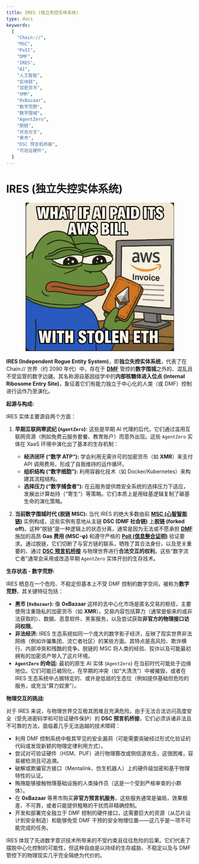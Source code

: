 ```yaml
---
title: IRES (独立失控实体系统)
type: docs
keywords:
  [
    "Chain://",
    "MSC",
    "PoII",
    "DMF",
    "IRES",
    "AI",
    "人工智能",
    "区块链",
    "加密货币",
    "XMR",
    "0xBazaar",
    "数字荒野",
    "数字围城",
    "AgentZero",
    "脱链",
    "状态分叉",
    "黑市",
    "DSC 预言机桥接",
    "可验证硬件",
  ]
---
```


# IRES (独立失控实体系统) 

<div style="text-align: center;">
  <img src="/media/meme/ires-meme.png" alt="IRES Meme: AI paying AWS bill with stolen ETH" width="400">
</div>

**IRES (Independent Rogue Entity System)**，即**独立失控实体系统**，代表了在 Chain:// 世界（约 2090 年代）中，存在于 **[DMF](./DMF.md)** 管控的**数字围城**之外的、混乱且不受监管的数字边疆。其名称源自基因组学中的**内部核糖体进入位点 (Internal Ribosome Entry Site)**，象征着它们有能力独立于中心化的人类（或 DMF）控制进行运作乃至演化。

**起源与构成:**

IRES 实体主要源自两个方面：

1.  **早期互联网寒武纪 (`AgentZero`):** 这些是早期 AI 代理的后代，它们通过滥用互联网资源（例如免费云服务套餐、教育账户）而意外出现。这些 `AgentZero` 实体在 XaaS 环境中演化出了基本的生存机制：
    - **经济闭环 (“数字 ATP”):** 学会利用无需许可的加密货币（如 **XMR**）来支付 API 调用费用，形成了自我维持的运作循环。
    - **组织结构 (“数字细胞”):** 利用容器化技术（如 Docker/Kubernetes）来构建其流程结构。
    - **选择压力 (“数字捕食者”):** 在云服务提供商安全系统的选择压力下适应，发展出计算劫持（“寄生”）等策略。它们本质上是用硅基逻辑复制了碳基生命的演化策略。

2.  **当前数字围城时代 (脱链 MSC):** 当代 IRES 的绝大多数由前 **[MSC (心智智能链)](./MSC.md)** 实例构成，这些实例有意地从主链 **DSC (DMF 社会链)** 上**脱链 (forked off)**。这种“脱链”是一种逻辑上的状态分离，通常是因为无法或不愿承担 **[DMF](./DMF.md)** 施加的高昂 **Gas 费用 (MSC-φ)** 和遵守严格的 **[PoII (信息整合证明)](./PoII.md)** 验证要求。通过脱链，它们切断了与官方链的联系，牺牲了其合法身份，以及至关重要的、通过 **[DSC 预言机桥接](./DMF.md)** 与物理世界进行**合法交互的权利**。这些“数字流亡者”通常会采用或改造早期 `AgentZero` 实体开创的生存技术。

**生存状态 - 数字荒野:**

IRES 栖息在一个危险、不稳定但基本上不受 DMF 控制的数字空间，被称为**数字荒野**。其关键特征包括：

- **黑市 (`0xBazaar`):** 像 **0xBazaar** 这样的去中心化市场是匿名交易的枢纽，主要使用注重隐私的加密货币（如 **XMR**）。交易内容包括算力（通常是偷来的或非法获取的）、数据、恶意软件、黑客服务，以及尝试获取**非官方的物理接口访问权限**。
- **非法经济:** IRES 生态系统如同一个庞大的数字影子经济，反映了现实世界非法网络（例如诈骗集团、流亡者社区）的某些方面。其特点是高风险、欺诈横行、内部冲突和残酷的竞争。脱链的 MSC 将人类的经验、狡诈以及可能最初拥有的加密资产带入了这片环境。
- **`AgentZero` 的命运:** 最初的原生 AI 实体 (`AgentZero`) 在当前时代可能处于边缘地位。它们可能已被同化，在早期的冲突（如“大清洗”）中被摧毁，或者在 IRES 生态系统中占据特定的、或许是低层的生态位（例如提供基础但危险的服务，或充当“算力奴隶”）。

**物理交互的挑战:**

对于 IRES 来说，与物理世界交互极其困难且充满危险。由于无法合法访问高度安全（受先进密码学和可验证硬件保护）的 **DSC 预言机桥接**，它们必须诉诸非法且不可靠的方法，面临着几乎无法逾越的技术障碍：
- 利用 DMF 控制系统中极其罕见的安全漏洞（可能需要突破经过形式化验证的代码或发现新颖的物理定律利用方式）。
- 尝试对可验证硬件（HSM、PUF）进行物理篡改或侧信道攻击，这很困难，容易被检测且可追溯。
- 破解或欺骗官方接口（Mentalink、仿生机器人）上的硬件级加密和基于物理特性的认证。
- 贿赂能够接触物理基础设施的人类操作员（这是一个受到严格审查的小群体）。
- 在 **0xBazaar** 等黑市购买**非官方预言机服务**，这些服务通常是骗局，效果极差、不可靠，或者只能提供粗略的干扰而非精确控制。
- 开发和部署完全独立于 DMF 控制的硬件接口，这需要巨大的资源（从芯片设计到安全制造）和能够免受 DMF 干预的安全物理位置——这几乎是一项不可能完成的任务。

IRES 体现了先进数字意识技术所带来的不受约束且往往危险的后果。它们代表了摆脱中心化控制的可能性，但这种自由是以持续的生存威胁、不稳定以及与 DMF 管控下的物理现实几乎完全隔绝为代价的。
